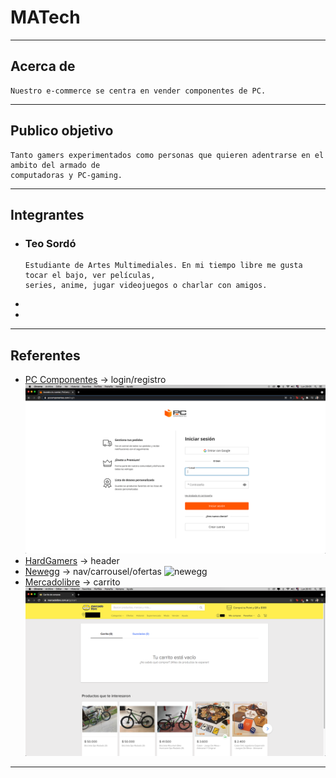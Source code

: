 # MATech
___

## Acerca de
  ~~~
  Nuestro e-commerce se centra en vender componentes de PC.
  ~~~
___

## Publico objetivo
  ~~~
  Tanto gamers experimentados como personas que quieren adentrarse en el ambito del armado de 
  computadoras y PC-gaming.
  ~~~
___

## Integrantes
  - ### Teo Sordó
    ~~~
    Estudiante de Artes Multimediales. En mi tiempo libre me gusta tocar el bajo, ver películas,
    series, anime, jugar videojuegos o charlar con amigos.
    ~~~
  - 
  - 
___

## Referentes
  - [PC Componentes](https://www.pccomponentes.com/) -> login/registro
    ![pccomponentes](imgs/readme/pccomponentes.png)
  - [HardGamers](https://www.hardgamers.com.ar/) -> header
  - [Newegg](https://www.newegg.com/global/ar-en/) -> nav/carrousel/ofertas
    ![newegg]()
  - [Mercadolibre](https://www.mercadolibre.com.ar/) -> carrito
    ![mercadolibre](imgs/readme/mercadolibre.png)
  <!-- - [Amazon]() -->
___
